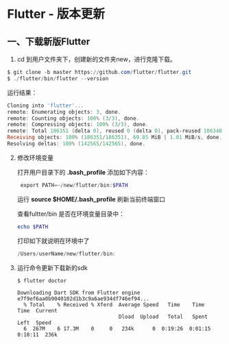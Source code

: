 #  Flutter  - 版本更新

## 一、下载新版Flutter

1.   cd 到用户文件夹下，创建新的文件夹new，进行克隆下载。

```powershell
$ git clone -b master https://github.com/flutter/flutter.git
$ ./flutter/bin/flutter --version
```

 运行结果：

```powershell
Cloning into 'flutter'...
remote: Enumerating objects: 3, done.
remote: Counting objects: 100% (3/3), done.
remote: Compressing objects: 100% (3/3), done.
remote: Total 186351 (delta 0), reused 0 (delta 0), pack-reused 186348
Receiving objects: 100% (186351/186351), 69.85 MiB | 1.01 MiB/s, done.
Resolving deltas: 100% (142565/142565), done.

```

2. 修改环境变量

   打开用户目录下的 **.bash_profile** 添加如下内容：

   ```powershell
    export PATH=~/new/flutter/bin:$PATH
   ```

   运行  **source $HOME/.bash_profile** 刷新当前终端窗口

   查看fultter/bin 是否在环境变量目录中：

   ```powershell
   echo $PATH
   ```

   打印如下就说明在环境中了

   ```powershell
   /Users/userName/new/flutter/bin:
   ```

3. 运行命令更新下载新的sdk

   ```powershell
   $ flutter doctor
   ```

   ```shell
   Downloading Dart SDK from Flutter engine e7f9ef6aa0b9040102d1b3c9a6ae934df746ef94...
     % Total    % Received % Xferd  Average Speed   Time    Time     Time  Current
   ​                                 Dload  Upload   Total   Spent    Left  Speed
     6  267M    6 17.3M    0     0   234k      0  0:19:26  0:01:15  0:18:11  236k
   ```

   
